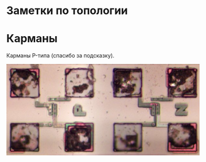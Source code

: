 # Заметки по топологии

# Карманы

Карманы P-типа (спасибо за подсказку).

![pockets](imgstore/pockets.jpg)
